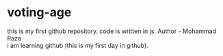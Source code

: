 # voting-age
this is my first github repository. code is written in js.
Author - Mohammad Raza
<br>
i am learning github (this is my first day in github).
